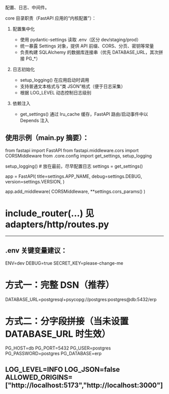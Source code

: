 配置、日志、中间件。


core 目录职责（FastAPI 应用的“内核配置”）：
1) 配置集中化
   - 使用 pydantic-settings 读取 .env（区分 dev/staging/prod）
   - 统一暴露 Settings 对象，提供 API 前缀、CORS、分页、密钥等常量
   - 负责构建 SQLAlchemy 的数据库连接串（优先 DATABASE_URL，其次拼接 PG_*）

2) 日志初始化
   - setup_logging() 在应用启动时调用
   - 支持普通文本格式与“类 JSON”格式（便于日志采集）
   - 根据 LOG_LEVEL 动态控制日志级别

3) 依赖注入
   - get_settings() 通过 lru_cache 缓存，FastAPI 路由/启动事件中以 Depends 注入

使用示例（main.py 摘要）：
------------------------------------------------------------
from fastapi import FastAPI
from fastapi.middleware.cors import CORSMiddleware
from .core.config import get_settings, setup_logging

setup_logging()  # 放在最前，尽早配置日志
settings = get_settings()

app = FastAPI(
    title=settings.APP_NAME,
    debug=settings.DEBUG,
    version=settings.VERSION,
)

app.add_middleware(
    CORSMiddleware,
    **settings.cors_params()
)
# include_router(...) 见 adapters/http/routes.py
------------------------------------------------------------

.env 关键变量建议：
------------------------------------------------------------
ENV=dev
DEBUG=true
SECRET_KEY=please-change-me

# 方式一：完整 DSN（推荐）
DATABASE_URL=postgresql+psycopg://postgres:postgres@db:5432/erp

# 方式二：分字段拼接（当未设置 DATABASE_URL 时生效）
PG_HOST=db
PG_PORT=5432
PG_USER=postgres
PG_PASSWORD=postgres
PG_DATABASE=erp

LOG_LEVEL=INFO
LOG_JSON=false
ALLOWED_ORIGINS=["http://localhost:5173","http://localhost:3000"]
------------------------------------------------------------